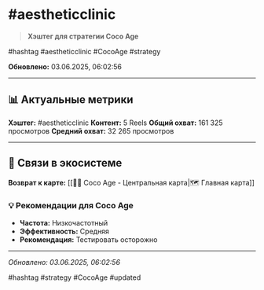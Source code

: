# #aestheticclinic

> **Хэштег для стратегии Coco Age**

#hashtag #aestheticclinic #CocoAge #strategy

**Обновлено:** 03.06.2025, 06:02:56

---

## 📊 Актуальные метрики

**Хэштег:** #aestheticclinic
**Контент:** 5 Reels
**Общий охват:** 161 325 просмотров
**Средний охват:** 32 265 просмотров

---

## 🔗 Связи в экосистеме

**Возврат к карте:** [[🥥✨ Coco Age - Центральная карта|🗺️ Главная карта]]

### 💡 Рекомендации для Coco Age
- **Частота:** Низкочастотный
- **Эффективность:** Средняя
- **Рекомендация:** Тестировать осторожно

---

*Обновлено: 03.06.2025, 06:02:56*

#hashtag #strategy #CocoAge #updated